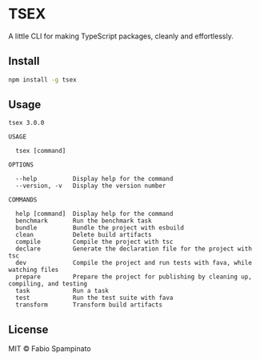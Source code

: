 # TSEX

A little CLI for making TypeScript packages, cleanly and effortlessly.

## Install

```sh
npm install -g tsex
```

## Usage

```
tsex 3.0.0

USAGE

  tsex [command]

OPTIONS

  --help          Display help for the command
  --version, -v   Display the version number

COMMANDS

  help [command]  Display help for the command
  benchmark       Run the benchmark task
  bundle          Bundle the project with esbuild
  clean           Delete build artifacts
  compile         Compile the project with tsc
  declare         Generate the declaration file for the project with tsc
  dev             Compile the project and run tests with fava, while watching files
  prepare         Prepare the project for publishing by cleaning up, compiling, and testing
  task            Run a task
  test            Run the test suite with fava
  transform       Transform build artifacts
```

## License

MIT © Fabio Spampinato
